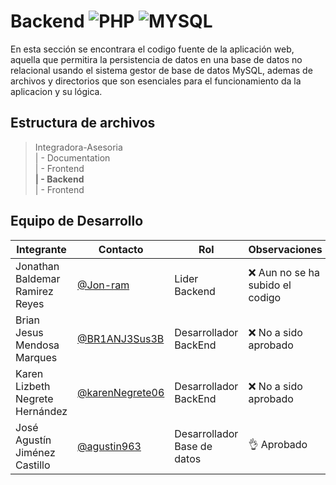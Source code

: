# Backend ![PHP](https://img.shields.io/badge/PHP-777BB4?style=for-the-badge&logo=php&logoColor=white) ![MYSQL](https://img.shields.io/badge/MySQL-005C84?style=for-the-badge&logo=mysql&logoColor=white)

En esta sección se encontrara el codigo fuente de la aplicación web, aquella que permitira la persistencia de datos en una base de datos no relacional usando el sistema gestor de base de datos MySQL, ademas de archivos y directorios que son esenciales para el funcionamiento da la aplicacion y su lógica.

## Estructura de archivos


>Integradora-Asesoria <br>
>| - Documentation <br>
>| - Frontend <br>
>**| - Backend** <br>
>| - Frontend 

## Equipo de Desarrollo
|Integrante|Contacto|Rol|Observaciones|
|----------|-------|---|-------------|
| Jonathan Baldemar Ramirez Reyes|[@Jon-ram](https://github.com/Jon-ram)|Lider Backend|❌ Aun no se ha subido el codigo
| Brian Jesus Mendosa Marques|[@BR1ANJ3Sus3B](https://github.com/BR1ANJ3Sus3B)|Desarrollador BackEnd|❌ No a sido aprobado
| Karen Lizbeth Negrete Hernández|[@karenNegrete06](https://github.com/karenNegrete06)| Desarrollador BackEnd|❌ No a sido aprobado
| José Agustín Jiménez Castillo|[@agustin963](https://github.com/agustin963)|Desarrollador Base de datos |👌 Aprobado
